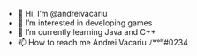 - 👋 Hi, I’m @andreivacariu
- 👀 I’m interested in developing games
- 🌱 I’m currently learning Java and C++
- 📫 How to reach me Andrei Vacariu ﾉʷᵒˡᶠ#0234

